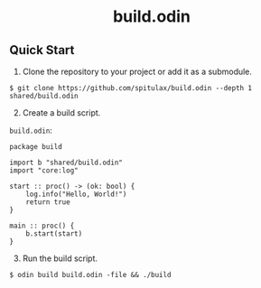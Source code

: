 <h1 align="center">build.odin</h1>

## Quick Start

1. Clone the repository to your project or add it as a submodule.

```console
$ git clone https://github.com/spitulax/build.odin --depth 1 shared/build.odin
```

2. Create a build script.

`build.odin`:

```odin
package build

import b "shared/build.odin"
import "core:log"

start :: proc() -> (ok: bool) {
    log.info("Hello, World!")
    return true
}

main :: proc() {
    b.start(start)
}
```

3. Run the build script.

```console
$ odin build build.odin -file && ./build
```
